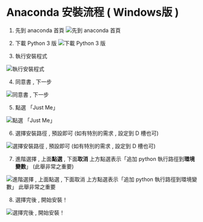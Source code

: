 # Anaconda  安裝流程 ( Windows版 )

1. 先到 anaconda 首頁 
![先到 anaconda 首頁](https://paper-attachments.dropbox.com/s_0A0186464DC587D9D0A739E82BE8E509BD190A6738DE6A8B367B2EFDF33FABA4_1585201351542_main-page.png)

2. 下載 Python 3 版 
![下載 Python 3 版](https://paper-attachments.dropbox.com/s_0A0186464DC587D9D0A739E82BE8E509BD190A6738DE6A8B367B2EFDF33FABA4_1585201351510_download.png)



3. 執行安裝程式

![執行安裝程式](https://paper-attachments.dropbox.com/s_0A0186464DC587D9D0A739E82BE8E509BD190A6738DE6A8B367B2EFDF33FABA4_1585201351549_page1.png)


4. 同意書 , 下一步

![同意書 , 下一步](https://paper-attachments.dropbox.com/s_0A0186464DC587D9D0A739E82BE8E509BD190A6738DE6A8B367B2EFDF33FABA4_1585201351552_page2.png)

5. 點選 「Just Me」

![點選 「Just Me」](https://paper-attachments.dropbox.com/s_0A0186464DC587D9D0A739E82BE8E509BD190A6738DE6A8B367B2EFDF33FABA4_1585201351555_page3.png)

6. 選擇安裝路徑 , 預設即可 (如有特別的需求 , 設定到 D 槽也可)

![選擇安裝路徑 , 預設即可 (如有特別的需求 , 設定到 D 槽也可)](https://paper-attachments.dropbox.com/s_0A0186464DC587D9D0A739E82BE8E509BD190A6738DE6A8B367B2EFDF33FABA4_1585201351558_page4.png)



7. 進階選擇 , 上面**點選** , 下面**取消** 上方點選表示「追加  python 執行路徑到**環境變數**」 (此舉非常之重要)

![進階選擇 , 上面點選 , 下面取消 上方點選表示「追加  python 執行路徑到環境變數」 此舉非常之重要](https://paper-attachments.dropbox.com/s_0A0186464DC587D9D0A739E82BE8E509BD190A6738DE6A8B367B2EFDF33FABA4_1585201351561_page5-1.png)


8. 選擇完後 , 開始安裝！

![選擇完後 , 開始安裝！](https://paper-attachments.dropbox.com/s_0A0186464DC587D9D0A739E82BE8E509BD190A6738DE6A8B367B2EFDF33FABA4_1585201351579_page5-2.png)


